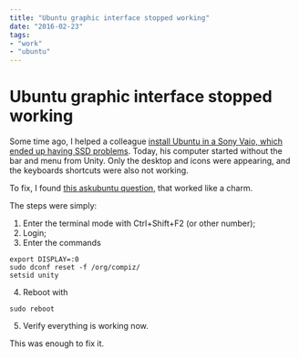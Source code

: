 ```yaml
---
title: "Ubuntu graphic interface stopped working"
date: "2016-02-23"
tags:
- "work"
- "ubuntu"
---
```


# Ubuntu graphic interface stopped working

Some time ago, I helped a colleague [install Ubuntu in a Sony Vaio, which ended
up having SSD
problems]({{local_prefix}}/instalando-o-ubuntu-14.10-no-sony-vaio/).
Today, his computer started without the bar and menu from Unity.
Only the desktop and icons were appearing, and the keyboards shortcuts were also
not working.

To fix, I found [this askubuntu
question](http://askubuntu.com/questions/17381/unity-doesnt-load-no-launcher-no-dash-appears),
that worked like a charm.

The steps were simply:

1. Enter the terminal mode with Ctrl+Shift+F2 (or other number);
2. Login;
3. Enter the commands

```
export DISPLAY=:0
sudo dconf reset -f /org/compiz/
setsid unity
```

4. Reboot with

```
sudo reboot
```

5. Verify everything is working now.

This was enough to fix it.
